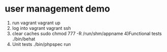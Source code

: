 user management demo
====================


1) run vagrant
vagrant up
2) log into vagrant
vagrant ssh
3) clear caches
sudo chmod 777 -R /run/shm/appname
4)Functional tests
./bin/behat
5) Unit tests
./bin/phpspec run
